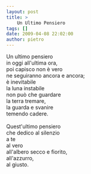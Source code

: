```yaml
---
layout: post
title: >
    Un Ultimo Pensiero
tags: []
date: 2009-04-08 22:02:00
author: pietro
---
```

Un ultimo pensiero<br/>in oggi all'ultima ora,<br/>poi capisco non è vero<br/>ne seguiranno ancora e ancora;<br/>è inevitabile<br/>la luna instabile<br/>non può che guardare<br/>la terra tremare,<br/>la guarda e svanire<br/>temendo cadere.<br/><br/>Quest'ultimo pensiero<br/>che dedico al silenzio<br/>a te<br/>al vero<br/>all'albero secco e fiorito,<br/>all'azzurro,<br/>al giusto.
